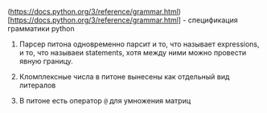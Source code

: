 (https://docs.python.org/3/reference/grammar.html)[https://docs.python.org/3/reference/grammar.html] - спецификация грамматики python

1. Парсер питона одновременно парсит и то, что называет expressions, и то, что называеи statements, хотя между ними можно провести явную границу.

2. Кломплексные числа в питоне вынесены как отдельный вид литералов 

3. В питоне есть оператор `@` для умножения матриц 